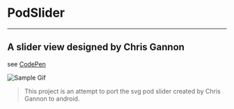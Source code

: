 # PodSlider

----
## A slider view designed by Chris Gannon
see [CodePen](http://codepen.io/chrisgannon/pen/mPoMxq)

![Sample Gif](/assets/gifs/to/ezgif.com-gif-maker.gif?raw=true)

> This project is an attempt to port the svg pod slider created by Chris Gannon to android.
